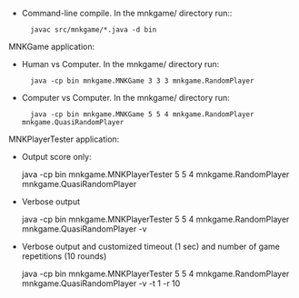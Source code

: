 - Command-line compile.  In the mnkgame/ directory run::

		javac src/mnkgame/*.java -d bin


MNKGame application:

- Human vs Computer.  In the mnkgame/ directory run:
	
		java -cp bin mnkgame.MNKGame 3 3 3 mnkgame.RandomPlayer


- Computer vs Computer. In the mnkgame/ directory run:

		java -cp bin mnkgame.MNKGame 5 5 4 mnkgame.RandomPlayer mnkgame.QuasiRandomPlayer


MNKPlayerTester application:

- Output score only:

	java -cp bin mnkgame.MNKPlayerTester 5 5 4 mnkgame.RandomPlayer mnkgame.QuasiRandomPlayer

- Verbose output

	java -cp bin mnkgame.MNKPlayerTester 5 5 4 mnkgame.RandomPlayer mnkgame.QuasiRandomPlayer -v


- Verbose output and customized timeout (1 sec) and number of game repetitions (10 rounds)


	java -cp bin mnkgame.MNKPlayerTester 5 5 4 mnkgame.RandomPlayer mnkgame.QuasiRandomPlayer -v -t 1 -r 10

